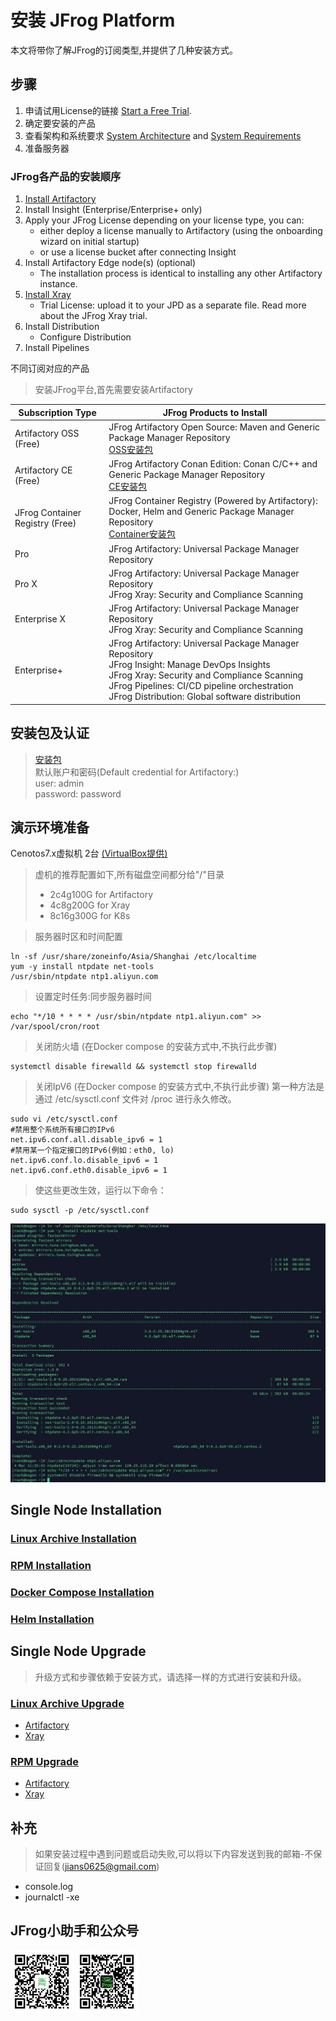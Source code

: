 # 安装 JFrog Platform
本文将带你了解JFrog的订阅类型,并提供了几种安装方式。

## 步骤

1. 申请试用License的链接 [Start a Free Trial](https://www.jfrogchina.com/start-free/).
2. 确定要安装的产品
3. 查看架构和系统要求 [System Architecture](https://www.jfrog.com/confluence/display/JFROG/System+Architecture) and [System Requirements](https://www.jfrog.com/confluence/display/JFROG/System+Requirements)
4. 准备服务器

### JFrog各产品的安装顺序

1. [Install Artifactory](https://www.jfrog.com/confluence/display/JFROG/Installing+Artifactory)
2. Install Insight (Enterprise/Enterprise+ only)
3. Apply your JFrog License depending on your license type, you can:
    * either deploy a license manually to Artifactory (using the onboarding wizard on initial startup)
    * or use a license bucket after connecting Insight
4. Install Artifactory Edge node(s) (optional)
    * The installation process is identical to installing any other Artifactory instance.
5. [Install Xray](https://www.jfrog.com/confluence/display/JFROG/Installing+Xray)
    * Trial License: upload it to your JPD as a separate file. Read more about the JFrog Xray trial.
6. Install Distribution
    * Configure Distribution
7. Install Pipelines

不同订阅对应的产品
>安装JFrog平台,首先需要安装Artifactory

| Subscription Type | JFrog Products to Install |
| ---- | ---- |
| Artifactory OSS (Free) |JFrog Artifactory Open Source: Maven and Generic Package Manager Repository<br>[OSS安装包](https://jfrog.com/community/open-source/)|
| Artifactory CE (Free) | JFrog Artifactory Conan Edition: Conan C/C++ and Generic Package Manager Repository<br>[CE安装包](https://conan.io/downloads.html) |
| JFrog Container Registry (Free) | JFrog Container Registry (Powered by Artifactory): Docker, Helm and Generic Package Manager Repository<br>[Container安装包](https://jfrog.com/download-jfrog-container-registry/) |
| Pro | JFrog Artifactory: Universal Package Manager Repository |
| Pro X | JFrog Artifactory: Universal Package Manager Repository <br>JFrog Xray: Security and Compliance Scanning |
| Enterprise X | JFrog Artifactory: Universal Package Manager Repository <br>JFrog Xray: Security and Compliance Scanning |
| Enterprise+ | JFrog Artifactory: Universal Package Manager Repository <br>JFrog Insight: Manage DevOps Insights <br>JFrog Xray: Security and Compliance Scanning <br>JFrog Pipelines: CI/CD pipeline orchestration  <br>JFrog Distribution: Global software distribution |

## 安装包及认证
>[安装包](https://jfrog.com/download-legacy/)<br>
>默认账户和密码(Default credential for Artifactory:)<br>
user: admin<br>
password: password
## 演示环境准备
Cenotos7.x虚拟机  2台 [(VirtualBox提供)](https://github.com/alexwang66/Guestbook-microservices-k8s/blob/master/Virtualbox安装虚拟机配置双网卡.md)
>虚机的推荐配置如下,所有磁盘空间都分给"/"目录<br>
>* 2c4g100G for Artifactory<br>
>* 4c8g200G for Xray<br>
>* 8c16g300G for K8s<br>

>服务器时区和时间配置
```shell
ln -sf /usr/share/zoneinfo/Asia/Shanghai /etc/localtime
yum -y install ntpdate net-tools
/usr/sbin/ntpdate ntp1.aliyun.com
```
>设置定时任务:同步服务器时间
```shell
echo "*/10 * * * * /usr/sbin/ntpdate ntp1.aliyun.com" >> /var/spool/cron/root
```
>关闭防火墙 (在Docker compose 的安装方式中,不执行此步骤)
```shell
systemctl disable firewalld && systemctl stop firewalld
```
>关闭IpV6 (在Docker compose 的安装方式中,不执行此步骤)
第一种方法是通过 /etc/sysctl.conf 文件对 /proc 进行永久修改。

```shell
sudo vi /etc/sysctl.conf
#禁用整个系统所有接口的IPv6
net.ipv6.conf.all.disable_ipv6 = 1
#禁用某一个指定接口的IPv6(例如：eth0, lo)
net.ipv6.conf.lo.disable_ipv6 = 1
net.ipv6.conf.eth0.disable_ipv6 = 1
```
>使这些更改生效，运行以下命令：

```shell
sudo sysctl -p /etc/sysctl.conf
```


![测试环境准备](./resource/images/%E6%B5%8B%E8%AF%95%E7%8E%AF%E5%A2%83%E5%87%86%E5%A4%87.png)

## Single Node Installation

### [Linux Archive Installation](./Single%20Node%20Installation/Linux%20Archive%20Installation/README.md)
### [RPM Installation](./Single%20Node%20Installation/RPM%20Installation/README.md)
### [Docker Compose Installation](./Single%20Node%20Installation/Docker%20Compose%20Installation/README.md)
### [Helm Installation](./Single%20Node%20Installation/Helm%20Installation/README.md)

## Single Node Upgrade
> 升级方式和步骤依赖于安装方式，请选择一样的方式进行安装和升级。

### [Linux Archive Upgrade](./Upgrading%20JFrog%20Platform/README.md)
* [Artifactory](./Upgrading%20JFrog%20Platform/Artifactory%20-%20Linux%20Archive%20Upgrade/README.md)
* [Xray](./Upgrading%20JFrog%20Platform/Xray%20-%20Linux%20Archive%20Upgrade/README.md)

### [RPM Upgrade](./Upgrading%20JFrog%20Platform/README.md)
* [Artifactory](../Upgrading%20JFrog%20Platform/Artifactory%20-%20RPM%20Upgrade/README.md)
* [Xray](../Upgrading%20JFrog%20Platform/Xray%20-%20RPM%20Upgrade/README.md)


## 补充
>如果安装过程中遇到问题或启动失败,可以将以下内容发送到我的邮箱-不保证回复(jians0625@gmail.com)
- console.log
- journalctl -xe

## JFrog小助手和公众号
<img src="./resource/images/%E5%85%AC%E4%BC%97%E5%8F%B7%E4%BA%8C%E7%BB%B4%E7%A0%81.jpg" width = "100" height = "100" alt="" align=center />      <img src="./resource/images/%E5%B0%8F%E5%8A%A9%E6%89%8B%E4%BA%8C%E7%BB%B4%E7%A0%81.jpg" width = "100" height = "100" alt="" align=center />

